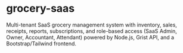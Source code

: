 # grocery-saas
Multi-tenant SaaS grocery management system with inventory, sales, receipts, reports, subscriptions, and role-based access (SaaS Admin, Owner, Accountant, Attendant) powered by Node.js, Grist API, and a Bootstrap/Tailwind frontend.
